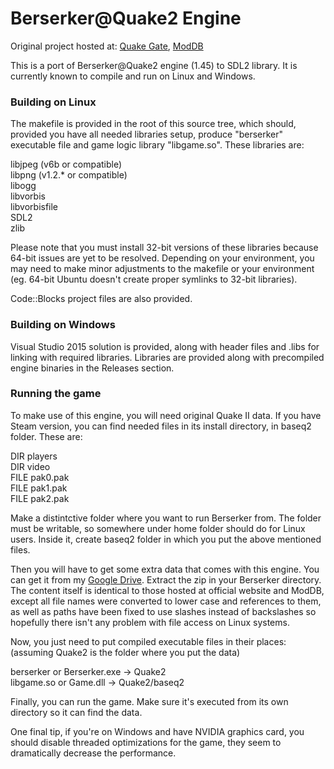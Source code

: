 # Berserker@Quake2 Engine

Original project hosted at: [Quake Gate](http://berserker.quakegate.ru/), [ModDB](http://www.moddb.com/mods/berserkerquake2)

This is a port of Berserker@Quake2 engine (1.45) to SDL2 library.
It is currently known to compile and run on Linux and Windows.

### Building on Linux

The makefile is provided in the root of this source tree, which should,
provided you have all needed libraries setup, produce "berserker"
executable file and game logic library "libgame.so". These libraries are:

libjpeg (v6b or compatible)  
libpng (v1.2.* or compatible)  
libogg  
libvorbis  
libvorbisfile  
SDL2  
zlib

Please note that you must install 32-bit versions of these libraries
because 64-bit issues are yet to be resolved. Depending on your
environment, you may need to make minor adjustments to the makefile
or your environment (eg. 64-bit Ubuntu doesn't create proper symlinks
to 32-bit libraries).

Code::Blocks project files are also provided.

### Building on Windows

Visual Studio 2015 solution is provided, along with header files and .libs
for linking with required libraries. Libraries are provided along with
precompiled engine binaries in the Releases section.

### Running the game

To make use of this engine, you will need original Quake II data. If you have Steam
version, you can find needed files in its install directory, in baseq2 folder. These are:

DIR players  
DIR video  
FILE pak0.pak  
FILE pak1.pak  
FILE pak2.pak  

Make a distintctive folder where you want to run Berserker from. The folder must be
writable, so somewhere under home folder should do for Linux users. Inside it, create
baseq2 folder in which you put the above mentioned files.

Then you will have to get some extra data that comes with this engine. You can get it
from my [Google Drive](https://drive.google.com/file/d/0B2DPRdP0LBDGemtyUTBKLVZUUkU/view?usp=sharing). Extract the zip in your Berserker directory.
The content itself is identical to those hosted at official website and ModDB, except
all file names were converted to lower case and references to them, as well as paths have
been fixed to use slashes instead of backslashes so hopefully there isn't any problem with
file access on Linux systems.

Now, you just need to put compiled executable files in their places:  
(assuming Quake2 is the folder where you put the data)

berserker or Berserker.exe -> Quake2  
libgame.so or Game.dll -> Quake2/baseq2

Finally, you can run the game. Make sure it's executed from its own directory so it can find the data.

One final tip, if you're on Windows and have NVIDIA graphics card, you should disable
threaded optimizations for the game, they seem to dramatically decrease the performance.
